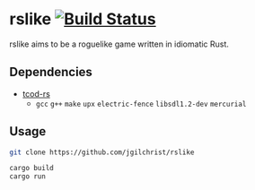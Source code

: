 # rslike [![Build Status](https://travis-ci.org/jgilchrist/rslike.svg?branch=dev)](https://travis-ci.org/jgilchrist/rslike)

rslike aims to be a roguelike game written in idiomatic Rust.

## Dependencies

* [tcod-rs](https://github.com/tomassedovic/tcod-rs)
    * `gcc` `g++` `make` `upx` `electric-fence` `libsdl1.2-dev` `mercurial`

## Usage

```sh
git clone https://github.com/jgilchrist/rslike

cargo build
cargo run
```
